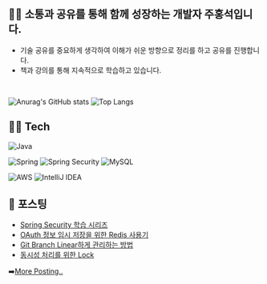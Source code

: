 ## 🧑‍🌾 소통과 공유를 통해 함께 성장하는 개발자 주홍석입니다.

- 기술 공유를 중요하게 생각하여 이해가 쉬운 방향으로 정리를 하고 공유를 진행합니다.
- 책과 강의를 통해 지속적으로 학습하고 있습니다.

<br>

![Anurag's GitHub stats](https://github-readme-stats.vercel.app/api?username=Juhongseok&show_icons=true&theme=tokyonight)
![Top Langs](https://github-readme-stats.vercel.app/api/top-langs/?username=Juhongseok&layout=compact&theme=tokyonight)

## 🧑‍🔧 Tech
![Java](https://img.shields.io/badge/java-%23ED8B00.svg?style=for-the-badge&logo=openjdk&logoColor=white) 

![Spring](https://img.shields.io/badge/spring-%236DB33F.svg?style=for-the-badge&logo=spring&logoColor=white)
![Spring Security](https://img.shields.io/badge/spring_security-%236DB33F.svg?style=for-the-badge&logo=spring&logoColor=white)
![MySQL](https://img.shields.io/badge/mysql-4479A1.svg?style=for-the-badge&logo=mysql&logoColor=white)

![AWS](https://img.shields.io/badge/AWS-%23FF9900.svg?style=for-the-badge&logo=amazon-aws&logoColor=white) 
![IntelliJ IDEA](https://img.shields.io/badge/IntelliJIDEA-000000.svg?style=for-the-badge&logo=intellij-idea&logoColor=white)


## 📕 포스팅
- [Spring Security 학습 시리즈](https://whatistudy.tistory.com/category/%EA%B3%B5%EB%B6%80%EA%B8%B0%EB%A1%9D/Spring%20Security)
- [OAuth 정보 임시 저장을 위한 Redis 사용기](https://whatistudy.tistory.com/entry/Redis-%EC%82%AC%EC%9A%A9%EA%B8%B0)
- [Git Branch Linear하게 관리하는 방법](https://whatistudy.tistory.com/entry/Git-Branch-Linear)
- [동시성 처리를 위한 Lock](https://whatistudy.tistory.com/entry/Lock)

➡️[More Posting..](https://whatistudy.tistory.com)
